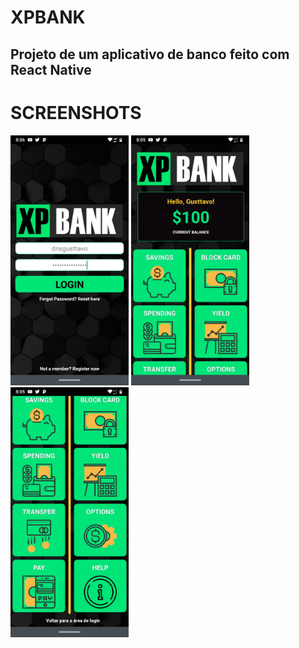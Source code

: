 # XPBANK
## Projeto de um aplicativo de banco feito com React Native

# SCREENSHOTS
<img src=screenshots/ss1.jpg height="400" width="189">
<img src=screenshots/ss2.jpg height="400" width="189">
<img src=screenshots/ss3.jpg height="400" width="189">
